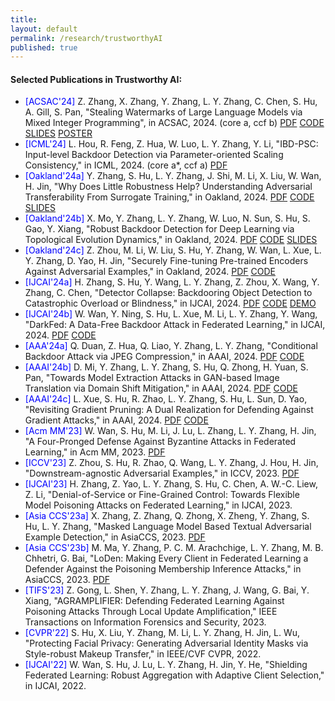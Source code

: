 ```yaml
---
title:
layout: default
permalink: /research/trustworthyAI
published: true
---
```

<!--
## Edge Intelligence

Gartner's hype cycle for artificial intelligence (AI) 2021, shown in figure 1, places the edge AI at the peak of inflated expectation, leaving the innovation trigger phase in only 12 months. Moreover, the IBM Institute for Business Value claims that the expected return on investment in green edge computing amounts to 10% in 2022. According to Gartner, however, there will still be room for further investments in edge AI, because it will steadily reach the Plateau of Productivity within a maximum of 5 years. 
In fact, when talking about the computation of AI tasks at the edge of the network, the literature shows solutions that rely on well-known infrastructures that involve devices, edge, and cloud systems. 

![gartner-hype-cycle-ai-2021](../../assets/images/gartner-hype-cycle-ai-2021.png)
[Figure 1: The 4 Trends That Prevail on the Gartner Hype Cycle for AI, 2021](https://www.gartner.com/en/articles/the-4-trends-that-prevail-on-the-gartner-hype-cycle-for-ai-2021-)

### Communication, Coordination, Cooperation, and Collaboration


0.  Lorenzo Carnevale, Massimo Villari. "<i>A Nature-Inspired Coordination System to Decentralize Intelligence at the Disconnected Edge</i>". 2022 7th IEEE Cyber Science and Technology Congress (CyberSciTech), Falerna (CZ), Italy, September 2022 [[poster](https://drive.google.com/file/d/1mfqEl_vW5i_8IJl8kc6gmqlJYM0uF7Ng/view?usp=sharing)]
{: reversed="reversed"}
-->


#### Selected Publications in Trustworthy AI:  
- <span style="color:blue">[ACSAC'24]</span> Z. Zhang, X. Zhang, Y. Zhang, L. Y. Zhang, C. Chen, S. Hu, A. Gill, S. Pan, "Stealing Watermarks of Large Language Models via Mixed Integer Programming", in ACSAC, 2024. (core a, ccf b) [PDF](https://arxiv.org/abs/2405.19677) [CODE](https://github.com/plll4zzx/mip_watermark_stealing) [SLIDES]({{site.baseurl}}/assets/slides/acsac_slides.pdf) [POSTER]({{site.baseurl}}/assets/slides/acsac_poster.pdf)
- <span style="color:blue">[ICML'24]</span> L. Hou, R. Feng, Z. Hua, W. Luo, L. Y. Zhang, Y. Li, "IBD-PSC: Input-level Backdoor Detection via Parameter-oriented Scaling Consistency," in ICML, 2024. (core a*, ccf a) [PDF](https://arxiv.org/abs/2405.09786)
- <span style="color:blue">[Oakland'24a]</span>  Y. Zhang, S. Hu, L. Y. Zhang, J. Shi, M. Li, X. Liu, W. Wan, H. Jin, "Why Does Little Robustness Help? Understanding Adversarial Transferability From Surrogate Training," in Oakland, 2024. [PDF](https://arxiv.org/abs/2307.07873) [CODE](https://github.com/CGCL-codes/TransferAttackSurrogates) [SLIDES]({{site.baseurl}}/assets/slides/advtransfer.pdf)
- <span style="color:blue">[Oakland'24b]</span>  X. Mo, Y. Zhang, L. Y. Zhang, W. Luo, N. Sun, S. Hu, S. Gao, Y. Xiang, "Robust Backdoor Detection for Deep Learning via Topological Evolution Dynamics," in Oakland, 2024. [PDF](https://arxiv.org/abs/2312.02673) [CODE](https://github.com/tedbackdoordefense/ted) [SLIDES]({{site.baseurl}}/assets/slides/ted.pdf)
- <span style="color:blue">[Oakland'24c]</span>  Z. Zhou, M. Li, W. Liu, S. Hu, Y. Zhang, W. Wan, L. Xue, L. Y. Zhang, D. Yao, H. Jin, "Securely Fine-tuning Pre-trained Encoders Against Adversarial Examples," in Oakland, 2024. [PDF](https://arxiv.org/abs/2403.10801) [CODE](https://github.com/CGCL-codes/Gen-AF)
- <span style="color:blue">[IJCAI'24a]</span>  H. Zhang, S. Hu, Y. Wang, L. Y. Zhang, Z. Zhou, X. Wang, Y. Zhang, C. Chen,  "Detector Collapse: Backdooring Object Detection to Catastrophic Overload or Blindness," in IJCAI, 2024. [PDF](https://arxiv.org/abs/2404.11357) [CODE]() [DEMO](https://object-detection-backdoor.github.io/demo/)
- <span style="color:blue">[IJCAI'24b]</span>  W. Wan, Y. Ning, S. Hu, L. Xue, M. Li, L. Y. Zhang, Y. Wang, "DarkFed: A Data-Free Backdoor Attack in Federated Learning," in IJCAI, 2024. [PDF](https://arxiv.org/pdf/2405.03299) [CODE]()
- <span style="color:blue">[AAA'24a]</span>  Q. Duan, Z. Hua, Q. Liao, Y. Zhang, L. Y. Zhang, "Conditional Backdoor Attack via JPEG Compression," in AAAI, 2024. [PDF](https://ojs.aaai.org/index.php/AAAI/article/view/29957) [CODE]()
- <span style="color:blue">[AAAI'24b]</span>  D. Mi, Y. Zhang, L. Y. Zhang, S. Hu, Q. Zhong, H. Yuan, S. Pan, "Towards Model Extraction Attacks in GAN-based Image Translation via Domain Shift Mitigation," in AAAI, 2024. [PDF]() [CODE]()
- <span style="color:blue">[AAAI'24c]</span>  L. Xue, S. Hu, R. Zhao, L. Y. Zhang, S. Hu, L. Sun, D. Yao, "Revisiting Gradient Pruning: A Dual Realization for Defending Against Gradient Attacks," in AAAI, 2024. [PDF](https://ojs.aaai.org/index.php/AAAI/article/view/29966) [CODE]()
- <span style="color:blue">[Acm MM'23]</span>  W. Wan, S. Hu, M. Li, J. Lu, L. Zhang, L. Y. Zhang, H. Jin, "A Four-Pronged Defense Against Byzantine Attacks in Federated Learning," in Acm MM, 2023. [PDF](https://arxiv.org/abs/2308.03331)
- <span style="color:blue">[ICCV'23]</span>  Z. Zhou, S. Hu, R. Zhao, Q. Wang, L. Y. Zhang, J. Hou, H. Jin, "Downstream-agnostic Adversarial Examples," in ICCV, 2023. [PDF](https://openaccess.thecvf.com/content/ICCV2023/html/Zhou_Downstream-agnostic_Adversarial_Examples_ICCV_2023_paper.html)
- <span style="color:blue">[IJCAI'23]</span>  H. Zhang, Z. Yao, L. Y. Zhang, S. Hu, C. Chen, A. W.-C. Liew, Z. Li, "Denial-of-Service or Fine-Grained Control: Towards Flexible Model Poisoning Attacks on Federated Learning," in IJCAI, 2023. 
- <span style="color:blue">[Asia CCS'23a]</span>  X. Zhang, Z. Zhang, Q. Zhong, X. Zheng,  Y. Zhang,  S. Hu, L. Y. Zhang, "Masked Language Model Based Textual Adversarial Example Detection," in AsiaCCS, 2023. [PDF](https://arxiv.org/pdf/2304.10783)
- <span style="color:blue">[Asia CCS'23b]</span>  M. Ma, Y. Zhang, P. C. M. Arachchige, L. Y. Zhang, M. B. Chhetri, G. Bai, "LoDen: Making Every Client in Federated Learning a Defender Against the Poisoning Membership Inference Attacks," in AsiaCCS, 2023. [PDF](https://dl.acm.org/doi/abs/10.1145/3579856.3590334?casa_token=qKHQIjFsOkEAAAAA:J8VWvI7iG7mnW0fii0U-WGcEc76IYhcfKJyBRI7veoOvKabrMcW6ZYrklEWP0DlxnfdcQDGDuCSJog)
- <span style="color:blue">[TIFS'23]</span>  Z. Gong, L. Shen, Y. Zhang, L. Y. Zhang, J. Wang, G. Bai, Y. Xiang, "AGRAMPLIFIER: Defending Federated Learning Against Poisoning Attacks Through Local Update Amplification," IEEE Transactions on Information Forensics and Security, 2023.
- <span style="color:blue">[CVPR'22]</span>  S. Hu, X. Liu, Y. Zhang, M. Li, L. Y. Zhang, H. Jin, L. Wu, "Protecting Facial Privacy: Generating Adversarial Identity Masks via Style-robust Makeup Transfer," in IEEE/CVF CVPR, 2022.
- <span style="color:blue">[IJCAI'22]</span>  W. Wan, S. Hu, J. Lu, L. Y. Zhang, H. Jin, Y. He, "Shielding Federated Learning: Robust Aggregation with Adaptive Client Selection," in IJCAI, 2022.

<!--
Given the critical importance of trust and transparency in AI technologies, addressing security and privacy challenges associated with AI deployment becomes paramount. My research in this area focuses on the following several key aspects: 
- Understanding and improving adversarial robustness <span style="color:blue"> [[Oakland'24a]({{site.baseurl}}/research/trustworthyAI)], [[Oakland'24c]({{site.baseurl}}/research/trustworthyAI)], [[ICCV'23]({{site.baseurl}}/research/trustworthyAI)], [[Asia CCS'23a]({{site.baseurl}}/research/trustworthyAI)], [[CVPR'22]({{site.baseurl}}/research/trustworthyAI)] </span>  
- Designing and defeating poisoning attacks <span style="color:blue"> [[IJCAI'24a]({{site.baseurl}}/research/trustworthyAI)], [[IJCAI'24b]({{site.baseurl}}/research/trustworthyAI)], [[AAAI'24a]({{site.baseurl}}/research/trsutworthyAI)], [[Oakland'24b]({{site.baseurl}}/research/trustworthyAI)], [[Acm MM'23]({{site.baseurl}}/research/trustworthyAI)], [[IJCAI'23]({{site.baseurl}}/research/trustworthyAI)], [[IJCAI'22]({{site.baseurl}}/research/trustworthyAI)] </span>  
- Preventing privacy and IP leakage <span style="color:blue"> [[AAAI'24b]({{site.baseurl}}/research/trustworthyAI)], [[AAAI'24c]({{site.baseurl}}/research/trustworthyAI)], [[Asia CCS'23b]({{site.baseurl}}/research/trustworthyAI)] </span>  
- Improving overall performance in the presence of adversaries <span style="color:blue"> [[TIFS'23]({{site.baseurl}}/research/trustworthyAI)] </span>  
-->